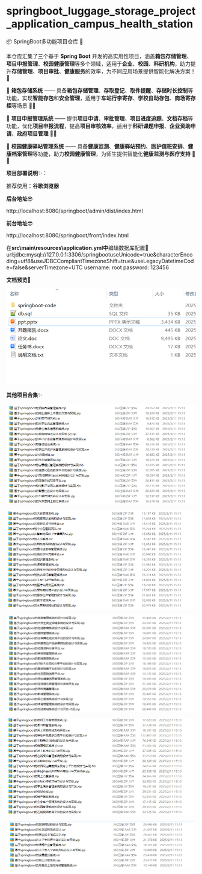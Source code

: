 # springboot_luggage_storage_project_application_campus_health_station

📦 SpringBoot多功能项目仓库 🎯

本仓库汇集了三个基于 **Spring Boot** 开发的高实用性项目，涵盖**箱包存储管理**、**项目申报管理**、**校园健康管理**等多个领域，适用于**企业**、**校园**、**科研机构**，助力提升**存储管理**、**项目审批**、**健康服务**的效率，为不同应用场景提供智能化解决方案！🚀

🎒 **箱包存储系统** —— 具备**箱包存储管理**、**存取登记**、**取件提醒**、**存储时长控制**等功能，实现**智能存包**和**安全管理**，适用于**车站行李寄存**、**学校自助存包**、**商场寄存柜**等场景 🎒🔐

📑 **项目申报管理系统** —— 提供**项目申请**、**审批管理**、**项目进度追踪**、**文档存档**等功能，优化**项目申报流程**，提高**项目审核效率**，适用于**科研课题申报**、**企业资助申请**、**政府项目管理** 📄✅

🏥 **校园健康驿站管理系统** —— 具备**健康监测**、**健康驿站预约**、**医护值班安排**、**健康档案管理**等功能，助力**校园健康管理**，为师生提供智能化**健康监测与医疗支持** 🏫💊

**项目部署说明**✨：

推荐使用：**谷歌浏览器**

**后台地址**😎

http://localhost:8080/springboot/admin/dist/index.html

**前台地址**😎

http://localhost:8080/springboot/front/index.html

在**src\main\resources\application.yml中**编辑数据库配置🎉										
url:jdbc:mysql://127.0.0.1:3306/springbootuseUnicode=true&characterEncoding=utf8&useJDBCCompliantTimezoneShift=true&useLegacyDatetimeCode=false&serverTimezone=UTC
username: root
password: 123456

**文档预览**👀

![](./images/预览.png)

**其他项目合集**✨

![](./images/1.png)

![](./images/2.png)

![](images/3.png)

![](images/4.png)

![](images/5.png)